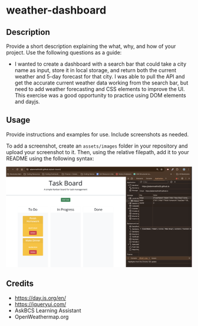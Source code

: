 # weather-dashboard

## Description

Provide a short description explaining the what, why, and how of your project. Use the following questions as a guide:

- I wanted to create a dashboard with a search bar that could take a city name as input, store it in local storage, and return both the current weather and 5-day forecast for that city. I was able to pull the API and get the accurate current weather data working from the search bar, but need to add weather forecasting and CSS elements to improve the UI. This exercise was a good opportunity to practice using DOM elements and dayjs. 

## Usage

Provide instructions and examples for use. Include screenshots as needed.

To add a screenshot, create an `assets/images` folder in your repository and upload your screenshot to it. Then, using the relative filepath, add it to your README using the following syntax:

![image of deployed site](https://github.com/adammathis05/task-board/blob/main/assets/Task%20Board%20Screenshot.png)


## Credits
- https://day.js.org/en/
- https://jqueryui.com/
- AskBCS Learning Assistant
- OpenWeathermap.org
